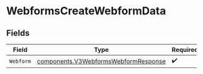 # WebformsCreateWebformData


## Fields

| Field                                                                                        | Type                                                                                         | Required                                                                                     | Description                                                                                  |
| -------------------------------------------------------------------------------------------- | -------------------------------------------------------------------------------------------- | -------------------------------------------------------------------------------------------- | -------------------------------------------------------------------------------------------- |
| `Webform`                                                                                    | [components.V3WebformsWebformResponse](../../models/components/v3webformswebformresponse.md) | :heavy_check_mark:                                                                           | N/A                                                                                          |